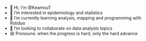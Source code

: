 - 👋 Hi, I’m @KeamouT
- 👀 I’m interested in epidemiology and statistics 
- 🌱 I’m currently learning analysis, mapping and programming with Rstiduo
- 💞️ I’m looking to collaborate on data analysis topics
- 😄 Pronouns: when the progress is hard, only the hard advance
<!---
KeamouT/KeamouT is a ✨ special ✨ repository because its `README.md` (this file) appears on your GitHub profile.
You can click the Preview link to take a look at your changes.
--->

